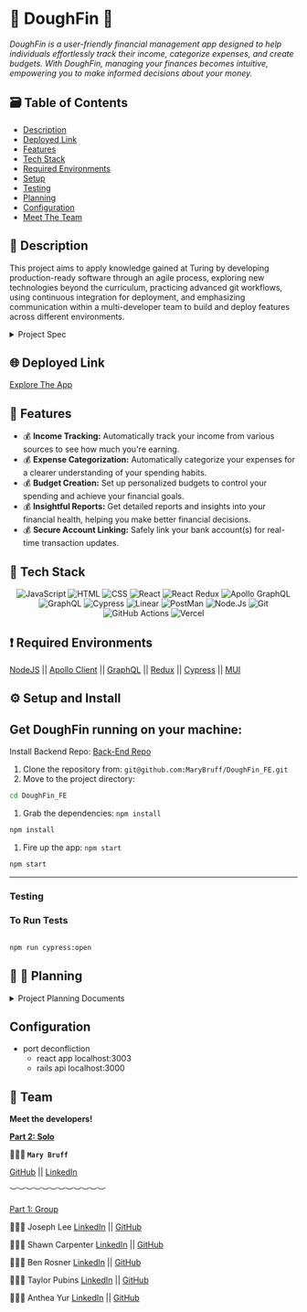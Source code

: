 # 💸 DoughFin 🐬

*DoughFin is a user-friendly financial management app designed to help individuals effortlessly track their income, categorize expenses, and create budgets. With DoughFin, managing your finances becomes intuitive, empowering you to make informed decisions about your money.*

## 🗃️ Table of Contents

- [Description](#description)
- [Deployed Link](#deployed-link)
- [Features](#features)
- [Tech Stack](#tech-stack)
- [Required Environments](#required-environments)
- [Setup](#setup-install)
- [Testing](#testing)
- [Planning](#planning)
- [Configuration](#Configuration)
- [Meet The Team](#team)

<h2  id="description"> 📝 Description</h2>

This project aims to apply knowledge gained at Turing by developing production-ready software through an agile process, exploring new technologies beyond the curriculum, practicing advanced git workflows, using continuous integration for deployment, and emphasizing communication within a multi-developer team to build and deploy features across different environments.

<details>
<summary>Project Spec</summary>

📋  View the [Capstone Project Part 1](https://mod4.turing.edu/projects/capstone/)

📋  View the [Capstone Project Part 2](https://mod4.turing.edu/projects/capstone_expansion/index.html)
</details>

<h2  id="deployed-link"> 🌐 Deployed Link</h2>

[Explore The App](https://dough-fin-fe-part-2.vercel.app/)

<h2  id="features"> 📲 Features</h2>

- 💰 **Income Tracking:** Automatically track your income from various sources to see how much you're earning.<br>
- 💰 **Expense Categorization:** Automatically categorize your expenses for a clearer understanding of your spending habits.<br>
- 💰 **Budget Creation:** Set up personalized budgets to control your spending and achieve your financial goals.<br>
- 💰 **Insightful Reports:** Get detailed reports and insights into your financial health, helping you make better financial decisions.<br>
- 💰 **Secure Account Linking:** Safely link your bank account(s) for real-time transaction updates.


<h2  id="tech-stack"> 👾 Tech Stack</h2>
<center>
    
![JavaScript](https://img.shields.io/badge/JavaScript-F7DF1E.svg?style=for-the-badge&logo=JavaScript&logoColor=black)
![HTML](https://img.shields.io/badge/HTML5-E34F26.svg?style=for-the-badge&logo=HTML5&logoColor=white)
![CSS](https://img.shields.io/badge/CSS3-1572B6.svg?style=for-the-badge&logo=CSS3&logoColor=white)
![React](https://img.shields.io/badge/React-61DAFB.svg?style=for-the-badge&logo=React&logoColor=black)
![React Redux](https://img.shields.io/badge/Redux-764ABC.svg?style=for-the-badge&logo=Redux&logoColor=white)
![Apollo GraphQL](https://img.shields.io/badge/Apollo%20GraphQL-311C87.svg?style=for-the-badge&logo=Apollo-GraphQL&logoColor=white)
![GraphQL](https://img.shields.io/badge/GraphQL-E10098.svg?style=for-the-badge&logo=GraphQL&logoColor=white)
![Cypress](https://img.shields.io/badge/Cypress-69D3A7.svg?style=for-the-badge&logo=Cypress&logoColor=white)
![Linear](https://img.shields.io/badge/Linear-5E6AD2.svg?style=for-the-badge&logo=Linear&logoColor=white)
![PostMan](https://img.shields.io/badge/Postman-FF6C37.svg?style=for-the-badge&logo=Postman&logoColor=white)
![Node.Js](https://img.shields.io/badge/Node.js-339933.svg?style=for-the-badge&logo=nodedotjs&logoColor=white)
![Git](https://img.shields.io/badge/Git-F05032.svg?style=for-the-badge&logo=Git&logoColor=white)
![GitHub Actions](https://img.shields.io/badge/GitHub%20Actions-2088FF.svg?style=for-the-badge&logo=GitHub-Actions&logoColor=white)
![Vercel](https://img.shields.io/badge/Vercel-000000.svg?style=for-the-badge&logo=Vercel&logoColor=white)

</center>

<h2  id="required-environments"> ❗ Required Environments</h2>

[NodeJS](https://nodejs.org/en) ||
[Apollo Client](https://www.npmjs.com/package/@apollo/client) ||
[GraphQL](https://www.npmjs.com/package/graphql) ||
[Redux](https://react-redux.js.org/introduction/getting-started) ||
[Cypress](https://www.npmjs.com/package/cypress) ||
[MUI](https://www.npmjs.com/package/@mui/material)



<h2  id="setup-install"> ⚙️ Setup and Install </h2>

## Get **DoughFin** running on your machine:

Install Backend Repo:
[Back-End Repo](https://github.com/DoughFin/DoughFin_BE)

1. Clone the repository from: `git@github.com:MaryBruff/DoughFin_FE.git`
2. Move to the project directory:

```bash
cd DoughFin_FE

```

1. Grab the dependencies: `npm install`

```bash
npm install

```

1. Fire up the app: `npm start`

```bash
npm start

```

---
<h3  id="testing"> Testing </h3>

### To Run Tests

```bash

npm run cypress:open

```

<h2 id="planning"> 🎯 💭 Planning </h2>

<details>
<summary>Project Planning Documents</summary>

✍🏻  View Miro Board [Miro Board](https://miro.com/app/board/uXjVNzMM8D4=/)

🎨  View Figma Planning Phase [Figma](https://www.figma.com/file/enQNi7gpSzE9pHVwKXtx4o/DoughFin-Wireframe?type=design&node-id=1502-2316&mode=design&t=F4WYS5Hp1QqYatTk-0)

🖼️ View Final Figma Design [Final Figma](https://www.figma.com/file/QlkMhxf2VMgccOwzV83aMp/Dashboard-Finance-Bank-Fintech-(Community)?type=design&node-id=114-31&mode=design&t=qOPiF8Xkyn9K5G7f-0)

</details>


<h2 id="Configuration"> Configuration </h2>

- port deconfliction
    - react app localhost:3003
    - rails api localhost:3000


<h2 id="team"> 🤝 Team </h2>

**Meet the developers!** 

**<ins> Part 2: 
Solo 
</ins>**

**👩🏼‍💻 `Mary Bruff`**

[GitHub](https://github.com/MaryBruff)  || [LinkedIn](https://www.linkedin.com/in/mary-bruff/)

︶︶︶︶︶︶︶︶︶︶︶︶

<ins>Part 1:
Group
</ins>

👨🏻‍💻 Joseph Lee [LinkedIn](https://www.linkedin.com/in/joseph-lee702/) || [GitHub](https://github.com/josephlee702)

👨🏼‍💻 Shawn Carpenter [LinkedIn](https://www.linkedin.com/in/shawndcarpenter/) || [GitHub](https://github.com/shawndcarpenter) 

🧑🏼‍💻 Ben Rosner [LinkedIn](https://github.com/ben-rosner-williamsburg) || [GitHub](https://www.linkedin.com/in/benrosner/)

👨🏼‍💻 Taylor Pubins [LinkedIn](https://www.linkedin.com/in/trpubins/) || [GitHub](https://github.com/trpubz)

👩🏻‍💻 Anthea Yur [LinkedIn](https://www.linkedin.com/in/antheayur/) || [GitHub](https://github.com/chisPmama)
